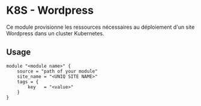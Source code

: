 # K8S - Wordpress

Ce module provisionne les ressources nécessaires au déploiement d'un site Wordpress dans un cluster Kubernetes.

## Usage

```hcl
module "<module name>" {
    source = "path of your module"
    site_name = "<UNIQ SITE NAME>"
    tags = {
        key   = "<value>"
    }
}
```